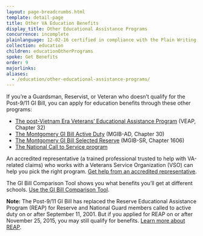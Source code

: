```yaml
---
layout: page-breadcrumbs.html
template: detail-page
title: Other VA Education Benefits
display_title: Other Educational Assistance Programs
concurrence: incomplete
plainlanguage: 12-02-16 certified in compliance with the Plain Writing Act
collection: education
children: educationOtherPrograms
spoke: Get Benefits
order: 9
majorlinks:
aliases:
  - /education/other-educational-assistance-programs/
---
```


<div class="va-introtext">

If you’re a Guardsman, Reservist, or Veteran who doesn’t qualify for the Post-9/11 GI Bill, you can apply for education benefits through these other programs:

</div>

- [The post-Vietnam Era Veterans’ Educational Assistance Program](/education/other-va-education-benefits/veap/) (VEAP, Chapter 32)
- [The Montgomery GI Bill Active Duty](/education/about-gi-bill-benefits/montgomery-active-duty/) (MGIB-AD, Chapter 30)
- [The Montgomery GI Bill Selected Reserve](/education/about-gi-bill-benefits/montgomery-selected-reserve/) (MGIB-SR, Chapter 1606)
- [The National Call to Service program](/education/other-va-education-benefits/national-call-to-service-program/)

An accredited representative (a trained professional trusted to help with VA-related claims) who works with a Veterans Service Organization (VSO) can help you pick the right program. [Get help from an accredited representative](/disability/get-help-filing-claim/).

The GI Bill Comparison Tool shows you what benefits you’ll get at different schools. [Use the GI Bill Comparison Tool](/gi-bill-comparison-tool).

**Note:** The Post-9/11 GI Bill has replaced the Reserve Educational Assistance Program (REAP) for Reserve and National Guard members called to active duty on or after September 11, 2001. But if you applied for REAP on or after November 25, 2015, you may still qualify for benefits. [Learn more about REAP](/education/other-va-education-benefits/reap/).
